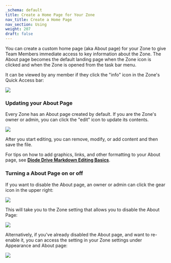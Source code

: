 ```yaml
---
_schema: default
title: Create a Home Page for Your Zone
nav_title: Create a Home Page
nav_section: Using
weight: 207
draft: false
---
```

You can create a custom home page (aka About page) for your Zone to give Team Members immediate access to key information about the Zone. The About page becomes the default landing page when the Zone icon is clicked and when the Zone is opened from the task bar menu.

It can be viewed by any member if they click the "info" icon in the Zone's Quick Access bar:

![](/uploads/image-101.png)

### **Updating your** About **Page**

Every Zone has an About page created by default.  If you are the Zone's owner or admin, you can click the "edit" icon to update its contents.

![](/uploads/image-100.png)

After you start editing, you can remove, modify, or add content and then save the file.

For tips on how to add graphics, links, and other formatting to your About page, see [**Diode Drive Markdown Editing Basics**](https://app.docs.diode.io/docs/features/markdown-editing-basics/).

### **Turning a** About **Page on or off**

If you want to disable the About page, an owner or admin can click the gear icon in the upper right:

![](/uploads/image-102.png)

This will take you to the Zone setting that allows you to disable the About Page:

![](/uploads/image-104.png)

Alternatively, if you've already disabled the About page, and want to re-enable it, you can access the setting in your Zone settings under Appearance and About page:

![](/uploads/image-105.png)

&nbsp;
